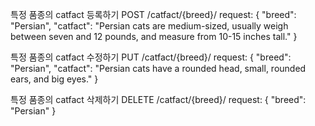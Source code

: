 <!-- TODO -->
특정 품종의 catfact 등록하기
POST /catfact/{breed}/
request: {
  "breed": "Persian",
  "catfact": "Persian cats are medium-sized, usually weigh between seven and 12 pounds, and measure from 10-15 inches tall."
}


특정 품종의 catfact 수정하기
PUT /catfact/{breed}/
request: {
  "breed": "Persian",
  "catfact": "Persian cats have a rounded head, small, rounded ears, and big eyes."
}


특정 품종의 catfact 삭제하기
DELETE /catfact/{breed}/
request: {
  "breed": "Persian"
}